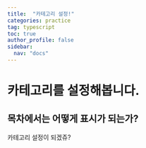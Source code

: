 ```yaml
---
title:  "카테고리 설정!"
categories: practice
tag: typescript
toc: true
author_profile: false
sidebar:
  nav: "docs"
---
```


# 카테고리를 설정해봅니다.

## 목차에서는 어떻게 표시가 되는가?

카테고리 설정이 되겠쥬?